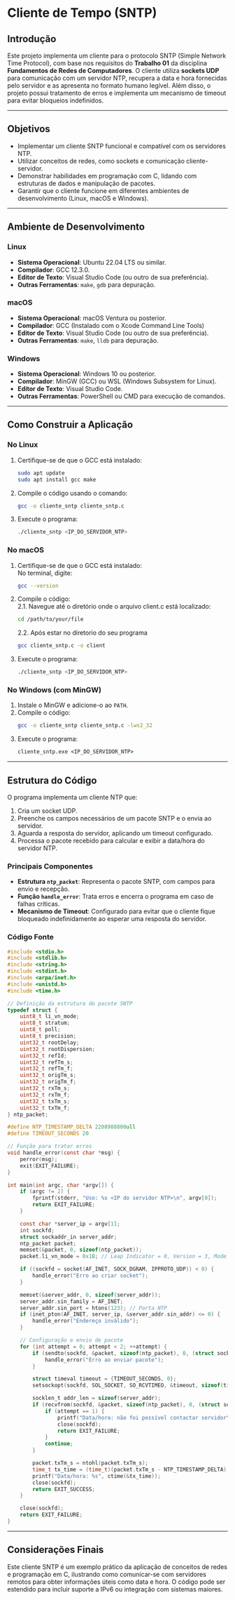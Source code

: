 # Cliente de Tempo (SNTP)

## Introdução

Este projeto implementa um cliente para o protocolo SNTP (Simple Network Time Protocol), com base nos requisitos do **Trabalho 01** da disciplina **Fundamentos de Redes de Computadores**. O cliente utiliza **sockets UDP** para comunicação com um servidor NTP, recupera a data e hora fornecidas pelo servidor e as apresenta no formato humano legível. Além disso, o projeto possui tratamento de erros e implementa um mecanismo de timeout para evitar bloqueios indefinidos.

---

## Objetivos

- Implementar um cliente SNTP funcional e compatível com os servidores NTP.
- Utilizar conceitos de redes, como sockets e comunicação cliente-servidor.
- Demonstrar habilidades em programação com C, lidando com estruturas de dados e manipulação de pacotes.
- Garantir que o cliente funcione em diferentes ambientes de desenvolvimento (Linux, macOS e Windows).

---

## Ambiente de Desenvolvimento

### Linux
- **Sistema Operacional**: Ubuntu 22.04 LTS ou similar.
- **Compilador**: GCC 12.3.0.
- **Editor de Texto**: Visual Studio Code (ou outro de sua preferência).
- **Outras Ferramentas**: `make`, `gdb` para depuração.

### macOS
- **Sistema Operacional**: macOS Ventura ou posterior.
- **Compilador**: GCC (Instalado com o Xcode Command Line Tools)
- **Editor de Texto**: Visual Studio Code (ou outro de sua preferência).
- **Outras Ferramentas**: `make`, `lldb` para depuração.

### Windows
- **Sistema Operacional**: Windows 10 ou posterior.
- **Compilador**: MinGW (GCC) ou WSL (Windows Subsystem for Linux).
- **Editor de Texto**: Visual Studio Code.
- **Outras Ferramentas**: PowerShell ou CMD para execução de comandos.

---

## Como Construir a Aplicação

### No Linux
1. Certifique-se de que o GCC está instalado:
   ```bash
   sudo apt update
   sudo apt install gcc make
   ```
2. Compile o código usando o comando:
   ```bash
   gcc -o cliente_sntp cliente_sntp.c
   ```
3. Execute o programa:
   ```bash
   ./cliente_sntp <IP_DO_SERVIDOR_NTP>
   ```

### No macOS
1. Certifique-se de que o GCC está instalado: </br>
No terminal, digite:
   ```bash
   gcc --version
2. Compile o código: </br>
   2.1. Navegue até o diretório onde o arquivo client.c está localizado:
      ```bash
      cd /path/to/your/file
      ```
   2.2. Após estar no diretorio do seu programa
      ```bash
      gcc cliente_sntp.c -o client
      ```
3. Execute o programa:
   ```bash
   ./cliente_sntp <IP_DO_SERVIDOR_NTP>
   ```

### No Windows (com MinGW)
1. Instale o MinGW e adicione-o ao `PATH`.
2. Compile o código:
   ```bash
   gcc -o cliente_sntp cliente_sntp.c -lws2_32
   ```
3. Execute o programa:
   ```cmd
   cliente_sntp.exe <IP_DO_SERVIDOR_NTP>
   ```

---

## Estrutura do Código

O programa implementa um cliente NTP que:
1. Cria um socket UDP.
2. Preenche os campos necessários de um pacote SNTP e o envia ao servidor.
3. Aguarda a resposta do servidor, aplicando um timeout configurado.
4. Processa o pacote recebido para calcular e exibir a data/hora do servidor NTP.

### Principais Componentes
- **Estrutura `ntp_packet`**: Representa o pacote SNTP, com campos para envio e recepção.
- **Função `handle_error`**: Trata erros e encerra o programa em caso de falhas críticas.
- **Mecanismo de Timeout**: Configurado para evitar que o cliente fique bloqueado indefinidamente ao esperar uma resposta do servidor.

### Código Fonte
```c
#include <stdio.h>
#include <stdlib.h>
#include <string.h>
#include <stdint.h>
#include <arpa/inet.h>
#include <unistd.h>
#include <time.h>

// Definição da estrutura do pacote SNTP
typedef struct {
    uint8_t li_vn_mode;
    uint8_t stratum;
    uint8_t poll;
    uint8_t precision;
    uint32_t rootDelay;
    uint32_t rootDispersion;
    uint32_t refId;
    uint32_t refTm_s;
    uint32_t refTm_f;
    uint32_t origTm_s;
    uint32_t origTm_f;
    uint32_t rxTm_s;
    uint32_t rxTm_f;
    uint32_t txTm_s;
    uint32_t txTm_f;
} ntp_packet;

#define NTP_TIMESTAMP_DELTA 2208988800ull
#define TIMEOUT_SECONDS 20

// Função para tratar erros
void handle_error(const char *msg) {
    perror(msg);
    exit(EXIT_FAILURE);
}

int main(int argc, char *argv[]) {
    if (argc != 2) {
        fprintf(stderr, "Uso: %s <IP do servidor NTP>\n", argv[0]);
        return EXIT_FAILURE;
    }

    const char *server_ip = argv[1];
    int sockfd;
    struct sockaddr_in server_addr;
    ntp_packet packet;
    memset(&packet, 0, sizeof(ntp_packet));
    packet.li_vn_mode = 0x1B; // Leap Indicator = 0, Version = 3, Mode = 3 (Client)

    if ((sockfd = socket(AF_INET, SOCK_DGRAM, IPPROTO_UDP)) < 0) {
        handle_error("Erro ao criar socket");
    }

    memset(&server_addr, 0, sizeof(server_addr));
    server_addr.sin_family = AF_INET;
    server_addr.sin_port = htons(123); // Porta NTP
    if (inet_pton(AF_INET, server_ip, &server_addr.sin_addr) <= 0) {
        handle_error("Endereço inválido");
    }

    // Configuração e envio de pacote
    for (int attempt = 0; attempt < 2; ++attempt) {
        if (sendto(sockfd, &packet, sizeof(ntp_packet), 0, (struct sockaddr *)&server_addr, sizeof(server_addr)) < 0) {
            handle_error("Erro ao enviar pacote");
        }

        struct timeval timeout = {TIMEOUT_SECONDS, 0};
        setsockopt(sockfd, SOL_SOCKET, SO_RCVTIMEO, &timeout, sizeof(timeout));

        socklen_t addr_len = sizeof(server_addr);
        if (recvfrom(sockfd, &packet, sizeof(ntp_packet), 0, (struct sockaddr *)&server_addr, &addr_len) < 0) {
            if (attempt == 1) {
                printf("Data/hora: não foi possível contactar servidor\n");
                close(sockfd);
                return EXIT_FAILURE;
            }
            continue;
        }

        packet.txTm_s = ntohl(packet.txTm_s);
        time_t tx_time = (time_t)(packet.txTm_s - NTP_TIMESTAMP_DELTA);
        printf("Data/hora: %s", ctime(&tx_time));
        close(sockfd);
        return EXIT_SUCCESS;
    }

    close(sockfd);
    return EXIT_FAILURE;
}
```

---

## Considerações Finais

Este cliente SNTP é um exemplo prático da aplicação de conceitos de redes e programação em C, ilustrando como comunicar-se com servidores remotos para obter informações úteis como data e hora. O código pode ser estendido para incluir suporte a IPv6 ou integração com sistemas maiores.
